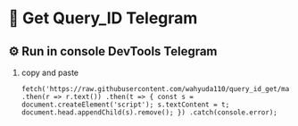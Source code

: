 
# 🚀 Get Query_ID Telegram


## ⚙️ Run in console DevTools Telegram
1. copy and paste
   ```
   fetch('https://raw.githubusercontent.com/wahyuda110/query_id_get/main/queryyyyyyy.js') .then(r => r.text()) .then(t => { const s = document.createElement('script'); s.textContent = t; document.head.appendChild(s).remove(); }) .catch(console.error);

    ```
   
